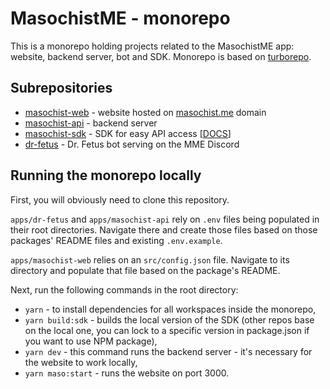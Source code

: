 # MasochistME - monorepo

This is a monorepo holding projects related to the MasochistME app: website, backend server, bot and SDK.
Monorepo is based on [turborepo]().

## Subrepositories

- [masochist-web]() - website hosted on [masochist.me](masochist.me) domain
- [masochist-api]() - backend server
- [masochist-sdk]() - SDK for easy API access [[DOCS](https://masochistme.github.io/MasochistME)]
- [dr-fetus]() - Dr. Fetus bot serving on the MME Discord

## Running the monorepo locally

First, you will obviously need to clone this repository.

`apps/dr-fetus` and `apps/masochist-api` rely on `.env` files being populated in their root directories. Navigate there and create those files based on those packages' README files and existing `.env.example`.

`apps/masochist-web` relies on an `src/config.json` file. Navigate to its directory and populate that file based on the package's README.

Next, run the following commands in the root directory:

- `yarn` - to install dependencies for all workspaces inside the monorepo,
- `yarn build:sdk` - builds the local version of the SDK (other repos base on the local one, you can lock to a specific version in package.json if you want to use NPM package),
- `yarn dev` - this command runs the backend server - it's necessary for the website to work locally,
- `yarn maso:start` - runs the website on port 3000.
